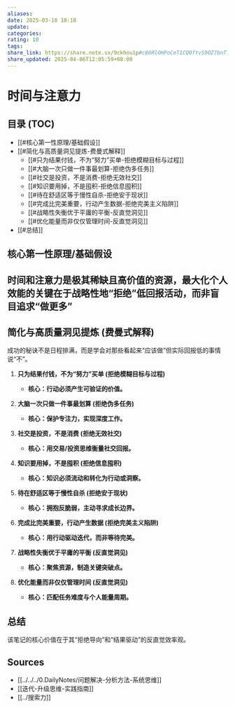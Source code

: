 ```yaml
---
aliases:
date: 2025-03-18 18:18
update:
categories:
rating: 10
tags:
share_link: https://share.note.sx/9ckhou1p#c86RlOHPoCeT1CQ0ftv59OZ7bnTlldtyVg+F6t4eYgc
share_updated: 2025-04-06T12:05:59+08:00
---
```


# 时间与注意力

## 目录 (TOC)

* [[#核心第一性原理/基础假设]]
* [[#简化与高质量洞见提炼-费曼式解释]]
  * [[#只为结果付钱，不为“努力”买单-拒绝模糊目标与过程]]
  * [[#大脑一次只做一件事最划算-拒绝伪多任务]]
  * [[#社交是投资，不是消费-拒绝无效社交]]
  * [[#知识要用掉，不是囤积-拒绝信息囤积]]
  * [[#待在舒适区等于慢性自杀-拒绝安于现状]]
  * [[#完成比完美重要，行动产生数据-拒绝完美主义陷阱]]
  * [[#战略性失衡优于平庸的平衡-反直觉洞见]]
  * [[#优化能量而非仅仅管理时间-反直觉洞见]]
* [[#总结]]

## 核心第一性原理/基础假设

## 时间和注意力是极其稀缺且高价值的资源，最大化个人效能的关键在于战略性地“拒绝”低回报活动，而非盲目追求“做更多”

## 简化与高质量洞见提炼 (费曼式解释)

成功的秘诀不是日程排满，而是学会对那些看起来“应该做”但实际回报低的事情说“不”。

1. **只为结果付钱，不为“努力”买单 (拒绝模糊目标与过程)**

    * **核心：行动必须产生可验证的价值。**
2. **大脑一次只做一件事最划算 (拒绝伪多任务)**

    * **核心：保护专注力，实现深度工作。**
3. **社交是投资，不是消费 (拒绝无效社交)**

    * **核心：用交易/投资思维衡量社交回报。**
4. **知识要用掉，不是囤积 (拒绝信息囤积)**

    * **核心：知识必须流动和转化为行动或洞察。**
5. **待在舒适区等于慢性自杀 (拒绝安于现状)**

    * **核心：拥抱反脆弱，主动寻求成长边界。**
6. **完成比完美重要，行动产生数据 (拒绝完美主义陷阱)**

    * **核心：用行动驱动迭代，而非等待完美。**
7. **战略性失衡优于平庸的平衡 (反直觉洞见)**

    * **核心：聚焦资源，制造关键突破点。**
8. **优化能量而非仅仅管理时间 (反直觉洞见)**

    * **核心：匹配任务难度与个人能量周期。**

## 总结

该笔记的核心价值在于其“拒绝导向”和“结果驱动”的反直觉效率观。

## Sources

* [[../../../0.DailyNotes/问题解决-分析方法-系统思维]]
* [[迭代-升级思维-实践指南]]
* [[../搜索力]]
